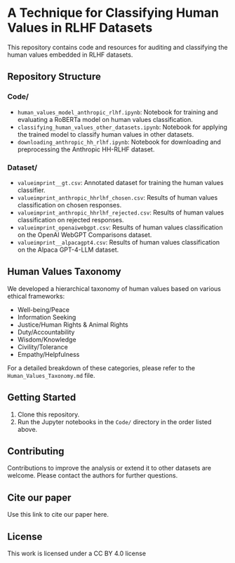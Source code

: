 
# A Technique for Classifying Human Values in RLHF Datasets

This repository contains code and resources for auditing and classifying the human values embedded in RLHF datasets.

## Repository Structure

### Code/

- `human_values_model_anthropic_rlhf.ipynb`: Notebook for training and evaluating a RoBERTa model on human values classification.
- `classifying_human_values_other_datasets.ipynb`: Notebook for applying the trained model to classify human values in other datasets.
- `downloading_anthropic_hh_rlhf.ipynb`: Notebook for downloading and preprocessing the Anthropic HH-RLHF dataset.

### Dataset/

- `valueimprint__gt.csv`: Annotated dataset for training the human values classifier.
- `valueimprint_anthropic_hhrlhf_chosen.csv`: Results of human values classification on chosen responses.
- `valueimprint_anthropic_hhrlhf_rejected.csv`: Results of human values classification on rejected responses.
- `valueimprint_openaiwebgpt.csv`: Results of human values classification on the OpenAI WebGPT Comparisons dataset.
- `valueimprint__alpacagpt4.csv`: Results of human values classification on the Alpaca GPT-4-LLM dataset.

## Human Values Taxonomy

We developed a hierarchical taxonomy of human values based on various ethical frameworks:

- Well-being/Peace
- Information Seeking
- Justice/Human Rights & Animal Rights
- Duty/Accountability
- Wisdom/Knowledge
- Civility/Tolerance
- Empathy/Helpfulness

For a detailed breakdown of these categories, please refer to the `Human_Values_Taxonomy.md` file.

## Getting Started

1. Clone this repository.
2. Run the Jupyter notebooks in the `Code/` directory in the order listed above.

## Contributing

Contributions to improve the analysis or extend it to other datasets are welcome. Please contact the authors for further questions.

## Cite our paper

Use this link to cite our paper here.

## License

This work is licensed under a CC BY 4.0 license
